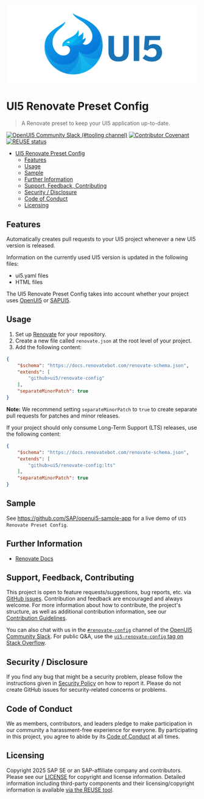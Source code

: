 ![UI5 logo](./docs/images/UI5_logo_wide.png)

# UI5 Renovate Preset Config

> A Renovate preset to keep your UI5 application up-to-date.

[![OpenUI5 Community Slack (#tooling channel)](https://img.shields.io/badge/slack-join-44cc11.svg)](https://ui5-slack-invite.cfapps.eu10.hana.ondemand.com/)
[![Contributor Covenant](https://img.shields.io/badge/Contributor%20Covenant-v2.1%20adopted-ff69b4.svg)](https://github.com/UI5/renovate-config?tab=coc-ov-file#readme)
[![REUSE status](https://api.reuse.software/badge/github.com/UI5/renovate-config)](https://api.reuse.software/info/github.com/UI5/renovate-config)

- [UI5 Renovate Preset Config](#ui5-renovate-config)
	- [Features](#features)
	- [Usage](#usage)
	- [Sample](#sample)
	- [Further Information](#further-information)
	- [Support, Feedback, Contributing](#support-feedback-contributing)
	- [Security / Disclosure](#security--disclosure)
	- [Code of Conduct](#code-of-conduct)
	- [Licensing](#licensing)

## Features

Automatically creates pull requests to your UI5 project whenever a new UI5 version is released.

Information on the currently used UI5 version is updated in the following files:
- ui5.yaml files
- HTML files

The UI5 Renovate Preset Config takes into account whether your project uses [OpenUI5](https://sdk.openui5.org/) or [SAPUI5](https://ui5.sap.com/).

## Usage

1. Set up [Renovate](https://docs.renovatebot.com/getting-started/installing-onboarding/) for your repository.
2. Create a new file called `renovate.json` at the root level of your project.
3. Add the following content:

```json
{
	"$schema": "https://docs.renovatebot.com/renovate-schema.json",
	"extends": [
		"github>ui5/renovate-config"
	],
	"separateMinorPatch": true
}
```

**Note:** We recommend setting `separateMinorPatch` to `true` to create separate pull requests for patches and minor releases.

If your project should only consume Long-Term Support (LTS) releases, use the following content:

```json
{
	"$schema": "https://docs.renovatebot.com/renovate-schema.json",
	"extends": [
		"github>ui5/renovate-config:lts"
	],
	"separateMinorPatch": true
}
```

## Sample

See https://github.com/SAP/openui5-sample-app for a live demo of `UI5 Renovate Preset Config`.

## Further Information

- [Renovate Docs](https://docs.renovatebot.com/)

## Support, Feedback, Contributing

This project is open to feature requests/suggestions, bug reports, etc. via [GitHub issues](https://github.com/UI5/renovate-config/issues). Contribution and feedback are encouraged and always welcome. For more information about how to contribute, the project's structure, as well as additional contribution information, see our [Contribution Guidelines](CONTRIBUTING.md).

You can also chat with us in the [`#renovate-config`](https://openui5.slack.com/archives/C0A7QFN6B) channel of the [OpenUI5 Community Slack](https://ui5-slack-invite.cfapps.eu10.hana.ondemand.com/). For public Q&A, use the [`ui5-renovate-config` tag on Stack Overflow](https://stackoverflow.com/questions/tagged/ui5-tooling).

## Security / Disclosure

If you find any bug that might be a security problem, please follow the instructions given in [Security Policy](https://github.com/UI5/renovate-config/security/policy) on how to report it. Please do not create GitHub issues for security-related concerns or problems.

## Code of Conduct

We as members, contributors, and leaders pledge to make participation in our community a harassment-free experience for everyone. By participating in this project, you agree to abide by its [Code of Conduct](https://github.com/UI5/renovate-config?tab=coc-ov-file#readme) at all times.

## Licensing

Copyright 2025 SAP SE or an SAP-affiliate company and contributors. Please see our [LICENSE](./LICENSE) for copyright and license information. Detailed information including third-party components and their licensing/copyright information is available [via the REUSE tool](https://api.reuse.software/info/github.com/UI5/renovate-config).
